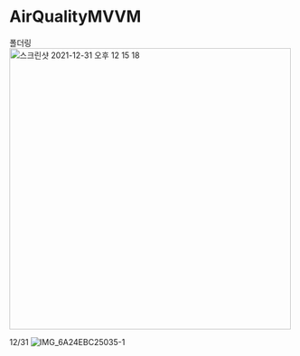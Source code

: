 # AirQualityMVVM

폴더링
<img width="498" alt="스크린샷 2021-12-31 오후 12 15 18" src="https://user-images.githubusercontent.com/73145656/147801055-a57a3222-8677-4bc4-8c51-8819e3a2c287.png">


12/31
![IMG_6A24EBC25035-1](https://user-images.githubusercontent.com/73145656/147801030-6d9bddbe-a980-4ac1-ad8f-b98335dc4623.jpeg)
